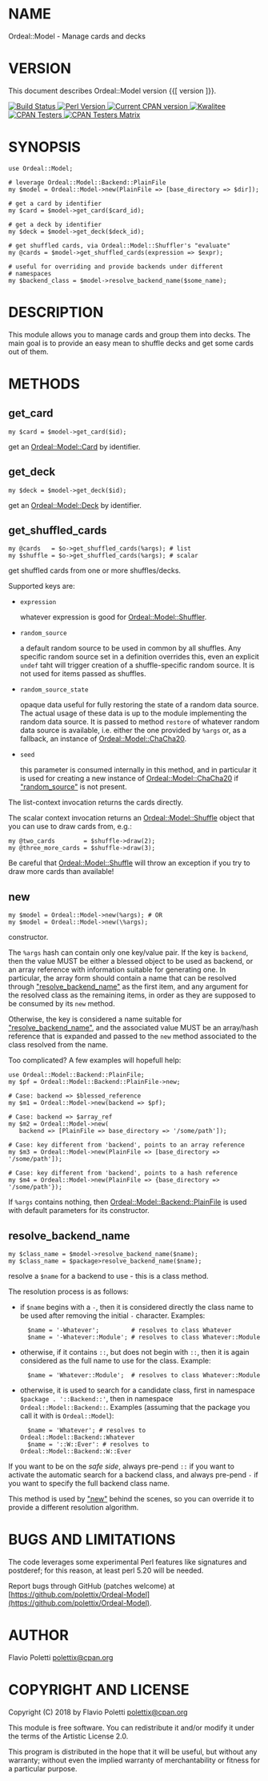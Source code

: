# NAME

Ordeal::Model - Manage cards and decks

# VERSION

This document describes Ordeal::Model version {{\[ version \]}}.

<div>
    <a href="https://travis-ci.org/polettix/Ordeal-Model">
    <img alt="Build Status" src="https://travis-ci.org/polettix/Ordeal-Model.svg?branch=master">
    </a>
    <a href="https://www.perl.org/">
    <img alt="Perl Version" src="https://img.shields.io/badge/perl-5.20+-brightgreen.svg">
    </a>
    <a href="https://badge.fury.io/pl/Ordeal-Model">
    <img alt="Current CPAN version" src="https://badge.fury.io/pl/Ordeal-Model.svg">
    </a>
    <a href="http://cpants.cpanauthors.org/dist/Ordeal-Model">
    <img alt="Kwalitee" src="http://cpants.cpanauthors.org/dist/Ordeal-Model.png">
    </a>
    <a href="http://www.cpantesters.org/distro/O/Ordeal-Model.html?distmat=1">
    <img alt="CPAN Testers" src="https://img.shields.io/badge/cpan-testers-blue.svg">
    </a>
    <a href="http://matrix.cpantesters.org/?dist=Ordeal-Model">
    <img alt="CPAN Testers Matrix" src="https://img.shields.io/badge/matrix-@testers-blue.svg">
    </a>
</div>

# SYNOPSIS

    use Ordeal::Model;

    # leverage Ordeal::Model::Backend::PlainFile
    my $model = Ordeal::Model->new(PlainFile => [base_directory => $dir]);

    # get a card by identifier
    my $card = $model->get_card($card_id);

    # get a deck by identifier
    my $deck = $model->get_deck($deck_id);

    # get shuffled cards, via Ordeal::Model::Shuffler's "evaluate"
    my @cards = $model->get_shuffled_cards(expression => $expr);

    # useful for overriding and provide backends under different
    # namespaces
    my $backend_class = $model->resolve_backend_name($some_name);

# DESCRIPTION

This module allows you to manage cards and group them into decks. The
main goal is to provide an easy mean to shuffle decks and get some cards
out of them.

# METHODS

## **get\_card**

    my $card = $model->get_card($id);

get an [Ordeal::Model::Card](https://metacpan.org/pod/Ordeal::Model::Card) by identifier.

## **get\_deck**

    my $deck = $model->get_deck($id);

get an [Ordeal::Model::Deck](https://metacpan.org/pod/Ordeal::Model::Deck) by identifier.

## **get\_shuffled\_cards**

    my @cards   = $o->get_shuffled_cards(%args); # list
    my $shuffle = $o->get_shuffled_cards(%args); # scalar

get shuffled cards from one or more shuffles/decks.

Supported keys are:

- `expression`

    whatever expression is good for [Ordeal::Model::Shuffler](https://metacpan.org/pod/Ordeal::Model::Shuffler).

- `random_source`

    a default random source to be used in common by all shuffles. Any specific
    random source set in a definition overrides this, even an explicit
    `undef` taht will trigger creation of a shuffle-specific random source.
    It is not used for items passed as shuffles.

- `random_source_state`

    opaque data useful for fully restoring the state of a random data
    source. The actual usage of these data is up to the module implementing
    the random data source. It is passed to method `restore` of whatever
    random data source is available, i.e. either the one provided by
    `%args` or, as a fallback, an instance of [Ordeal::Model::ChaCha20](https://metacpan.org/pod/Ordeal::Model::ChaCha20).

- `seed`

    this parameter is consumed internally in this method, and in particular
    it is used for creating a new instance of [Ordeal::Model::ChaCha20](https://metacpan.org/pod/Ordeal::Model::ChaCha20) if
    ["random\_source"](#random_source) is not present.

The list-context invocation returns the cards directly.

The scalar context invocation returns an [Ordeal::Model::Shuffle](https://metacpan.org/pod/Ordeal::Model::Shuffle) object
that you can use to draw cards from, e.g.:

    my @two_cards        = $shuffle->draw(2);
    my @three_more_cards = $shuffle->draw(3);

Be careful that [Ordeal::Model::Shuffle](https://metacpan.org/pod/Ordeal::Model::Shuffle) will throw an exception if you
try to draw more cards than available!

## **new**

    my $model = Ordeal::Model->new(%args); # OR
    my $model = Ordeal::Model->new(\%args);

constructor.

The `%args` hash can contain only one key/value pair. If the key is
`backend`, then the value MUST be either a blessed object to be used as
backend, or an array reference with information suitable for generating
one. In particular, the array form should contain a name that can be
resolved through ["resolve\_backend\_name"](#resolve_backend_name) as the first item, and any
argument for the resolved class as the remaining items, in order as they
are supposed to be consumed by its `new` method.

Otherwise, the key is considered a name suitable for
["resolve\_backend\_name"](#resolve_backend_name), and the associated value MUST be an array/hash
reference that is expanded and passed to the `new` method associated to
the class resolved from the name.

Too complicated? A few examples will hopefull help:

    use Ordeal::Model::Backend::PlainFile;
    my $pf = Ordeal::Model::Backend::PlainFile->new;

    # Case: backend => $blessed_reference
    my $m1 = Ordeal::Model->new(backend => $pf);

    # Case: backend => $array_ref
    my $m2 = Ordeal::Model->new(
       backend => [PlainFile => base_directory => '/some/path']);

    # Case: key different from 'backend', points to an array reference
    my $m3 = Ordeal::Model->new(PlainFile => [base_directory => '/some/path']);

    # Case: key different from 'backend', points to a hash reference
    my $m4 = Ordeal::Model->new(PlainFile => {base_directory => '/some/path'});

If `%args` contains nothing, then [Ordeal::Model::Backend::PlainFile](https://metacpan.org/pod/Ordeal::Model::Backend::PlainFile)
is used with default parameters for its constructor.

## **resolve\_backend\_name**

    my $class_name = $model->resolve_backend_name($name);
    my $class_name = $package>resolve_backend_name($name);

resolve a `$name` for a backend to use - this is a class method.

The resolution process is as follows:

- if `$name` begins with a `-`, then it is considered directly the class
name to be used after removing the initial `-` character. Examples:

        $name = '-Whatever';         # resolves to class Whatever
        $name = '-Whatever::Module'; # resolves to class Whatever::Module

- otherwise, if it contains `::`, but does not begin with `::`, then it is
again considered as the full name to use for the class. Example:

        $name = 'Whatever::Module';  # resolves to class Whatever::Module

- otherwise, it is used to search for a candidate class, first in namespace
`$package . '::Backend::'`, then in namespace
`Ordeal::Model::Backend::`. Examples (assuming that the package you call
it with is `Ordeal::Model`):

        $name = 'Whatever'; # resolves to Ordeal::Model::Backend::Whatever
        $name = '::W::Ever': # resolves to Ordeal::Model::Backend::W::Ever

If you want to be on the _safe side_, always pre-pend `::` if you want
to activate the automatic search for a backend class, and always pre-pend
`-` if you want to specify the full backend class name.

This method is used by ["new"](#new) behind the scenes, so you can override it
to provide a different resolution algorithm.

# BUGS AND LIMITATIONS

The code leverages some experimental Perl features like signatures and
postderef; for this reason, at least perl 5.20 will be needed.

Report bugs through GitHub (patches welcome) at
[https://github.com/polettix/Ordeal-Model](https://github.com/polettix/Ordeal-Model).

# AUTHOR

Flavio Poletti <polettix@cpan.org>

# COPYRIGHT AND LICENSE

Copyright (C) 2018 by Flavio Poletti <polettix@cpan.org>

This module is free software. You can redistribute it and/or modify it
under the terms of the Artistic License 2.0.

This program is distributed in the hope that it will be useful, but
without any warranty; without even the implied warranty of
merchantability or fitness for a particular purpose.
